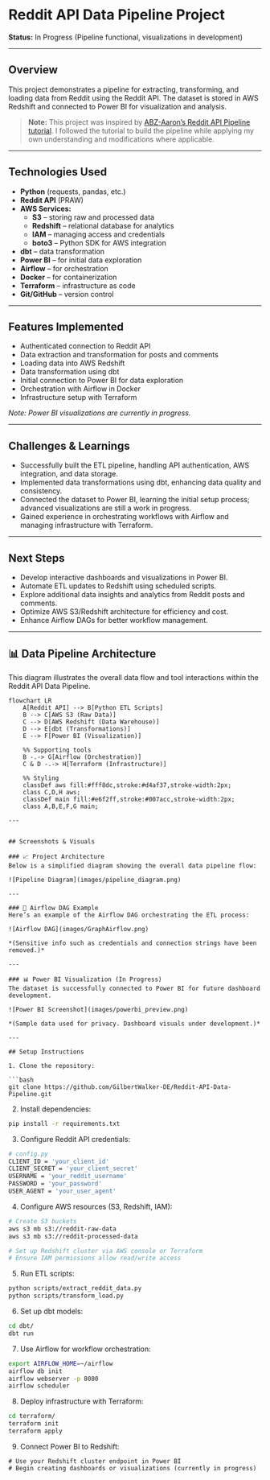# Reddit API Data Pipeline Project

**Status:** In Progress (Pipeline functional, visualizations in development)

---

## Overview

This project demonstrates a pipeline for extracting, transforming, and loading data from Reddit using the Reddit API. The dataset is stored in AWS Redshift and connected to Power BI for visualization and analysis.

> **Note:** This project was inspired by [ABZ-Aaron’s Reddit API Pipeline tutorial](https://github.com/ABZ-Aaron/reddit-api-pipeline/tree/master/instructions). I followed the tutorial to build the pipeline while applying my own understanding and modifications where applicable.

---

## Technologies Used

- **Python** (requests, pandas, etc.)
- **Reddit API** (PRAW)
- **AWS Services:**
  - **S3** – storing raw and processed data
  - **Redshift** – relational database for analytics
  - **IAM** – managing access and credentials
  - **boto3** – Python SDK for AWS integration
- **dbt** – data transformation
- **Power BI** – for initial data exploration
- **Airflow** – for orchestration
- **Docker** – for containerization
- **Terraform** – infrastructure as code
- **Git/GitHub** – version control

---

## Features Implemented

- Authenticated connection to Reddit API
- Data extraction and transformation for posts and comments
- Loading data into AWS Redshift
- Data transformation using dbt
- Initial connection to Power BI for data exploration
- Orchestration with Airflow in Docker
- Infrastructure setup with Terraform

*Note: Power BI visualizations are currently in progress.*

---

## Challenges & Learnings

- Successfully built the ETL pipeline, handling API authentication, AWS integration, and data storage.
- Implemented data transformations using dbt, enhancing data quality and consistency.
- Connected the dataset to Power BI, learning the initial setup process; advanced visualizations are still a work in progress.
- Gained experience in orchestrating workflows with Airflow and managing infrastructure with Terraform.

---

## Next Steps

- Develop interactive dashboards and visualizations in Power BI.
- Automate ETL updates to Redshift using scheduled scripts.
- Explore additional data insights and analytics from Reddit posts and comments.
- Optimize AWS S3/Redshift architecture for efficiency and cost.
- Enhance Airflow DAGs for better workflow management.

---

## 📊 Data Pipeline Architecture

This diagram illustrates the overall data flow and tool interactions within the Reddit API Data Pipeline.

```mermaid
flowchart LR
    A[Reddit API] --> B[Python ETL Scripts]
    B --> C[AWS S3 (Raw Data)]
    C --> D[AWS Redshift (Data Warehouse)]
    D --> E[dbt (Transformations)]
    E --> F[Power BI (Visualization)]

    %% Supporting tools
    B -.-> G[Airflow (Orchestration)]
    C & D -.-> H[Terraform (Infrastructure)]

    %% Styling
    classDef aws fill:#fff8dc,stroke:#d4af37,stroke-width:2px;
    class C,D,H aws;
    classDef main fill:#e6f2ff,stroke:#007acc,stroke-width:2px;
    class A,B,E,F,G main;

---


## Screenshots & Visuals

### 📈 Project Architecture
Below is a simplified diagram showing the overall data pipeline flow:

![Pipeline Diagram](images/pipeline_diagram.png)

---

### 🧩 Airflow DAG Example
Here’s an example of the Airflow DAG orchestrating the ETL process:

![Airflow DAG](images/GraphAirflow.png)

*(Sensitive info such as credentials and connection strings have been removed.)*

---

### 📊 Power BI Visualization (In Progress)
The dataset is successfully connected to Power BI for future dashboard development.

![Power BI Screenshot](images/powerbi_preview.png)

*(Sample data used for privacy. Dashboard visuals under development.)*

---

## Setup Instructions

1. Clone the repository:

```bash
git clone https://github.com/GilbertWalker-DE/Reddit-API-Data-Pipeline.git
```
2.  Install dependencies:

```bash
pip install -r requirements.txt
```

3.  Configure Reddit API credentials:

```bash
# config.py
CLIENT_ID = 'your_client_id'
CLIENT_SECRET = 'your_client_secret'
USERNAME = 'your_reddit_username'
PASSWORD = 'your_password'
USER_AGENT = 'your_user_agent'
```

4.  Configure AWS resources (S3, Redshift, IAM):

```bash
# Create S3 buckets
aws s3 mb s3://reddit-raw-data
aws s3 mb s3://reddit-processed-data

# Set up Redshift cluster via AWS console or Terraform
# Ensure IAM permissions allow read/write access
```

5.  Run ETL scripts:

```bash
python scripts/extract_reddit_data.py
python scripts/transform_load.py
```

6.  Set up dbt models:

```bash
cd dbt/
dbt run
```

7.  Use Airflow for workflow orchestration:

```bash
export AIRFLOW_HOME=~/airflow
airflow db init
airflow webserver -p 8080
airflow scheduler
```

8.  Deploy infrastructure with Terraform:

```bash
cd terraform/
terraform init
terraform apply
```

9.  Connect Power BI to Redshift:

```text
# Use your Redshift cluster endpoint in Power BI
# Begin creating dashboards or visualizations (currently in progress)
```
